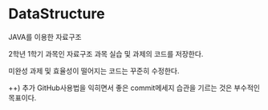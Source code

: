 # DataStructure
JAVA를 이용한 자료구조

2학년 1학기 과목인 자료구조 과목 실습 및 과제의 코드를 저장한다.

미완성 과제 및 효율성이 떨어지는 코드는 꾸준히 수정한다.

++) 추가 GitHub사용법을 익히면서 좋은 commit메세지 습관을 기르는 것은 부수적인 목표이다.

